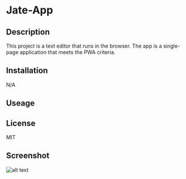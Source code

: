 # Jate-App

## Description
This project is a text editor that runs in the browser. The app is a single-page application that meets the PWA criteria. 

## Installation
N/A

## Useage


## License
MIT

## Screenshot
![alt text](./Develop/client/dist/assets/localhost_3000_.png)